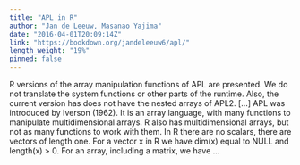 ```yaml
---
title: "APL in R"
author: "Jan de Leeuw, Masanao Yajima"
date: "2016-04-01T20:09:14Z"
link: "https://bookdown.org/jandeleeuw6/apl/"
length_weight: "19%"
pinned: false
---
```


R versions of the array manipulation functions of APL are presented. We do not translate the system functions or other parts of the runtime. Also, the current version has does not have the nested arrays of APL2. [...] APL was introduced by Iverson (1962). It is an array language, with many functions to manipulate multidimensional arrays. R also has multidimensional arrays, but not as many functions to work with them. In R there are no scalars, there are vectors of length one. For a vector x in R we have dim(x) equal to NULL and length(x) > 0. For an array, including a matrix, we have ...

